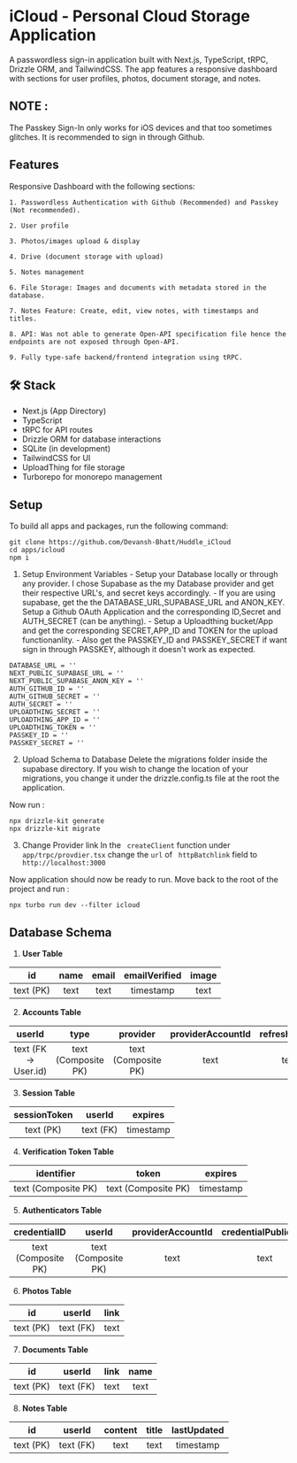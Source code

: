 # iCloud - Personal Cloud Storage Application

A passwordless sign-in application built with Next.js, TypeScript, tRPC, Drizzle ORM, and TailwindCSS. The app features a responsive dashboard with sections for user profiles, photos, document storage, and notes. 

## NOTE : 
The Passkey Sign-In only works for iOS devices and that too sometimes glitches. It is recommended to sign in through Github.

## Features
Responsive Dashboard with the following sections:

    1. Passwordless Authentication with Github (Recommended) and Passkey (Not recommended).

    2. User profile

    3. Photos/images upload & display

    4. Drive (document storage with upload)

    5. Notes management

    6. File Storage: Images and documents with metadata stored in the database.

    7. Notes Feature: Create, edit, view notes, with timestamps and titles.

    8. API: Was not able to generate Open-API specification file hence the endpoints are not exposed through Open-API.

    9. Fully type-safe backend/frontend integration using tRPC.

## 🛠 Stack
- Next.js (App Directory)
- TypeScript
- tRPC for API routes
- Drizzle ORM for database interactions
- SQLite (in development)
- TailwindCSS for UI
- UploadThing for file storage
- Turborepo for monorepo management

## Setup
To build all apps and packages, run the following command:
```
git clone https://github.com/Devansh-Bhatt/Huddle_iCloud 
cd apps/icloud
npm i 
```
  1. Setup Environment Variables
    - Setup your Database locally or through any provider. I chose Supabase as the my Database provider and get their respective URL's, and secret keys accordingly. 
    - If you are using supabase, get the the DATABASE_URL,SUPABASE_URL and ANON_KEY. Setup a Github OAuth Application and the corresponding ID,Secret and AUTH_SECRET (can be anything).
    - Setup a Uploadthing bucket/App and get the corresponding SECRET,APP_ID and TOKEN for the upload functionanlity. 
    - Also get the PASSKEY_ID and PASSKEY_SECRET if want sign in through PASSKEY, although it doesn't work as expected.

  ```
  DATABASE_URL = ''
  NEXT_PUBLIC_SUPABASE_URL = ''
  NEXT_PUBLIC_SUPABASE_ANON_KEY = ''
  AUTH_GITHUB_ID = ''
  AUTH_GITHUB_SECRET = ''
  AUTH_SECRET = ''
  UPLOADTHING_SECRET = ''
  UPLOADTHING_APP_ID = ''
  UPLOADTHING_TOKEN = ''
  PASSKEY_ID = ''
  PASSKEY_SECRET = ''
  ```
  2. Upload Schema to Database
  Delete the migrations folder inside the supabase directory.   If you wish to change the location of your migrations, you change it under the drizzle.config.ts file at the root the application. 

  Now run : 
  ```
  npx drizzle-kit generate
  npx drizzle-kit migrate
  ```
  3. Change Provider link
   In the ``` createClient``` function under ``` app/trpc/provdier.tsx``` change the ```url``` of ``` httpBatchlink``` field to ``` http://localhost:3000```

Now application should now be ready to run. Move back to the root of the project and run : 
```
npx turbo run dev --filter icloud
```   


##  Database Schema


1. **User Table**


| 	id	| 	name	| 	email	| 	emailVerified	| 	image	|
| 	:-----:	| 	:-----:	| 	:-----:	| 	:-----:	| 	:-----:	|
| 	text (PK) | 	text	| 	text	| 	timestamp	| 	text	|



2. **Accounts Table**


| 	userId	| 	type	| 	provider	| 	providerAccountId	| 	refresh_token	| 	access_token	| 	expires_at	| 	token_type	| 	scope	| 	id_token	| 	session_state	|
| 	:-----:	| 	:-----:	| 	:-----:	| 	:-----:	| 	:-----:	| 	:-----:	| 	:-----:	| 	:-----:	| 	:-----:	| 	:-----:	| 	:-----:	|
| 	text (FK -> User.id)	| 	text (Composite PK)	| 	text (Composite PK)	| 	text	| 	text	| 	text	| 	text	| 	text	| 	text	| 	text	| 	text	|

3. **Session Table**


| 	sessionToken	| 	userId	| 	expires	|
| 	:-----:	| 	:-----:	| 	:-----:	|
| 	text (PK)	| 	text (FK)	| 	timestamp	|


4. **Verification Token Table**


| 	identifier	| 	token	| 	expires	|
| 	:-----:	| 	:-----:	| 	:-----:	|
| 	text (Composite PK)	| 	text (Composite PK)	| 	timestamp	|



5. **Authenticators Table** 


| 	credentialID	| 	userId	| 	providerAccountId	| 	credentialPublicKey	| 	counter	| 	credentialDeviceType	| 	credentialBackedUp	| 	transports	|
| 	:-----:	| 	:-----:	| 	:-----:	| 	:-----:	| 	:-----:	| 	:-----:	| 	:-----:	| 	:-----:	|
| 	text (Composite PK)	| 	text (Composite PK)	| 	text	| 	text	| 	integer	| 	text	| 	boolean	| 	text	|



6. **Photos Table**


| 	id	| 	userId	| 	link	|
| 	:-----:	| 	:-----:	| 	:-----:	|
| 	text (PK)	| 	text (FK)	| 	text	|



7. **Documents Table**



| 	id	| 	userId	| 	link	| 	name	|
| 	:-----:	| 	:-----:	| 	:-----:	| 	:-----:	|
| 	text (PK)	| 	text (FK)	| 	text	| 	text	|



8. **Notes Table**


| 	id	| 	userId	| 	content	| 	title	| 	lastUpdated	|
| 	:-----:	| 	:-----:	| 	:-----:	| 	:-----:	| 	:-----:	|
| 	text (PK)	| 	text (FK)	| 	text	| 	text	| 	timestamp	|
